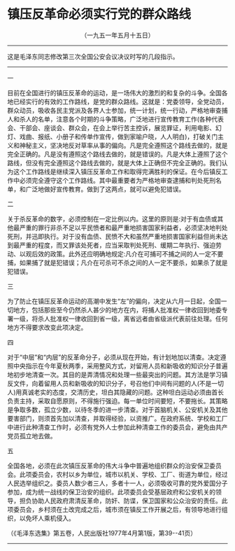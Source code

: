 # 镇压反革命必须实行党的群众路线
<center class="auther">（一九五一年五月十五日）</center>&#13;


---

这是毛泽东同志修改第三次全国公安会议决议时写的几段指示。
---


一
 
目前在全国进行的镇压反革命的运动，是一场伟大的激烈的和复杂的斗争。全国各地已经实行的有效的工作路线，是党的群众路线。这就是：党委领导，全党动员，群众动员，吸收各民主党派及各界人士参加，统一计划，统一行动，严格地审查捕人和杀人的名单，注意各个时期的斗争策略，广泛地进行宣传教育工作(各种代表会、干部会、座谈会、群众会，在会上举行苦主控诉，展览罪证，利用电影、幻灯、戏曲、报纸、小册子和传单作宣传，做到家喻户晓，人人明白)，打破关门主义和神秘主义，坚决地反对草率从事的偏向。凡是完全遵照这个路线去做的，就是完全正确的。凡是没有遵照这个路线去做的，就是错误的。凡是大体上遵照了这个路线，但没有完全遵照这个路线去做的，就是大体上正确但不完全正确的。我们认为这个工作路线是继续深入镇压反革命工作和取得完满胜利的保证。在今后镇反工作中必须完全遵守这个工作路线。其中最重要者为严格地审查逮捕和判处死刑名单，和广泛地做好宣传教育。做到了这两点，就可以避免犯错误。
 
二
 
关于杀反革命的数字，必须控制在一定比例以内。这里的原则是:对于有血债或其他最严重的罪行非杀不足以平民愤者和最严重地损害国家利益者，必须坚决地判处死刑，并迅即执行。对于没有血债、民愤不大和虽然严重地损害国家利益但尚未达到最严重的程度，而又罪该处死者，应当采取判处死刑、缓期二年执行、强迫劳动、以观后效的政策。此外还应明确地规定:凡介在可捕可不捕之间的人一定不要捕，如果捕了就是犯错误；凡介在可杀可不杀之间的人一定不要杀，如果杀了就是犯错误。
 
三
 
为了防止在镇压反革命运动的高潮中发生“左”的偏向，决定从六月一日起，全国一切地方，包括那些至今仍然杀人甚少的地方在内，将捕人批准权一律收回到地委专署一级，将杀人批准权一律收回到省一级，离省远者由省级派代表前往处理。任何地方不得要求改变此项决定。
 
四
 
对于“中层”和“内层”的反革命分子，必须从现在开始，有计划地加以清查。决定遵照中央指示在今年夏秋两季，采用整风方式，对留用人员和新吸收的知识分子普遍地初步地清查一次。其目的是弄清情况和处理一些最突出的问题。其方法是学习镇反文件，向着留用人员和新吸收的知识分子，号召他们中间有问题的人(不是一切人)用真诚老实的态度，交清历史，坦白其隐藏的问题。这种坦白运动必须由首长负责主持，采取自愿原则，不得施行强迫。每一单位时间要短，不要拖长。其策略是争取多数，孤立少数，以待冬季的进一步清查。对于首脑机关、公安机关及其他要害部门，则须首先加以清查，并取得经验，以资推广。在政府系统、学校和工厂中进行此种清查工作时，必须有党外人士参加此种清查工作的委员会，避免由共产党员孤立地去做。
 
五
 
全国各地，必须在此次镇压反革命的伟大斗争中普遍地组织群众的治安保卫委员会。此项委员会，农村以乡为单位，城市以机关、学校、工厂、街道为单位，经过人民选举组织之。委员人数少者三人，多者十一人，必须吸收可靠的党外爱国分子参加，成为统一战线的保卫治安的组织。此项委员会受基层政府和公安机关的领导，担负协助人民政府肃清反革命，防奸、防谍，保卫国家和公众治安的责任。此项委员会，乡村须在土改完成之后，城市须在镇反工作开展之后，有领导地进行组织，以免坏人乘机侵入。
 
<p class="comment">（《毛泽东选集》第五卷，人民出版社1977年4月第1版，第39--41页）
 

---



